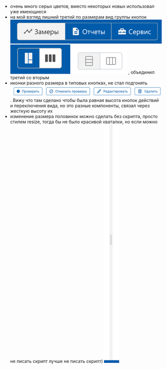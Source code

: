 - очень много серых цветов, вместо некоторых новых использовал уже имеющиеся
- на мой взгляд лишний третий по размерам вид группы кнопок ![alt text](image-2.png) ![alt text](image-1.png) ![alt text](image.png) , объединил третий со вторым
- иконки разного размера в типовых кнопках, не стал подгонять ![alt text](image-3.png) . Вижу что там сделано чтобы была равная высота кнопок действий и переключения вида, но это разные компоненты, связал через жесткую высоту их
- изменение размера половинок можно сделать без скрипта, просто стилем resize, тогда бы не было красивой хваталки, но если можно не писать скрипт лучше не писать скрипт) ![alt text](image-4.png)